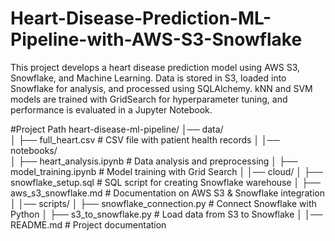 # Heart-Disease-Prediction-ML-Pipeline-with-AWS-S3-Snowflake
This project develops a heart disease prediction model using AWS S3, Snowflake, and Machine Learning. Data is stored in S3, loaded into Snowflake for analysis, and processed using SQLAlchemy. kNN and SVM models are trained with GridSearch for hyperparameter tuning, and performance is evaluated in a Jupyter Notebook.


#Project Path
heart-disease-ml-pipeline/
│── data/                          
│   ├── full_heart.csv              # CSV file with patient health records
│
│── notebooks/                     
│   ├── heart_analysis.ipynb        # Data analysis and preprocessing
│   ├── model_training.ipynb        # Model training with Grid Search
│
│── cloud/
│   ├── snowflake_setup.sql         # SQL script for creating Snowflake warehouse
│   ├── aws_s3_snowflake.md         # Documentation on AWS S3 & Snowflake integration
│
│── scripts/
│   ├── snowflake_connection.py     # Connect Snowflake with Python
│   ├── s3_to_snowflake.py          # Load data from S3 to Snowflake
│
│── README.md                       # Project documentation

